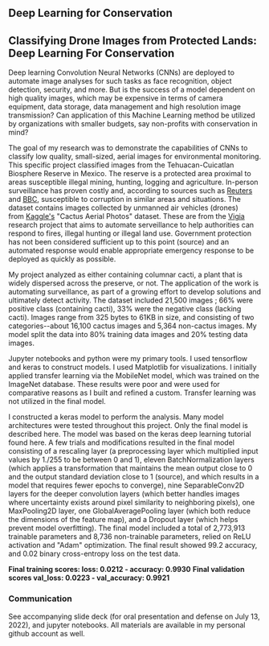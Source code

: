 ## Deep Learning for Conservation
## Classifying Drone Images from Protected Lands: Deep Learning For Conservation

Deep learning Convolution Neural Networks (CNNs) are deployed to automate image analyses for such tasks as face recognition, object detection, security, and more. But is the success of a model dependent on high quality images, which may be expensive in terms of camera equipment, data storage, data management and high resolution image transmission? Can application of this Machine Learning method be utilized by organizations with smaller budgets, say non-profits with conservation in mind? 

The goal of my research was to demonstrate the capabilities of CNNs to classify low quality, small-sized, aerial images for environmental monitoring. This specific project classified images from the Tehuacan-Cuicatlan Biosphere Reserve in Mexico. The reserve is a protected area proximal to areas susceptible illegal mining, hunting, logging and agriculture. In-person surveillance has proven costly and, according to sources such as [Reuters](https://www.reuters.com/article/us-mexico-trafficking-lumber-trfn/mexican-crime-gangs-branching-into-illegal-logging-researchers-warn-idUSKCN2242LB) and [BBC](https://www.bbc.com/news/world-latin-america-27233824), susceptible to corruption in similar areas and situations. The dataset contains images collected by unmanned air vehicles (drones) from [Kaggle's](https://www.kaggle.com/datasets/irvingvasquez/cactus-aerial-photos) "Cactus Aerial Photos" dataset. These are from the [Vigia](https://jivg.org/research-projects/vigia/) research project that aims to automate serveillance to help authorities can respond to fires, illegal hunting or illegal land use. Government protection has not been considered sufficient up to this point (source) and an automated response would enable appropriate emergency response to be deployed as quickly as possible.

My project analyzed  as either containing columnar cacti, a plant that is widely dispersed across the preserve, or not. The application of the work is automating surveillance, as part of a growing effort to develop solutions and ultimately detect activity. 
The dataset included 21,500 images ; 66% were positive class (containing cacti), 33% were the negative class (lacking cacti). Images range from 325 bytes to 61KB in size, and consisting of two categories--about 16,100 cactus images and 5,364 non-cactus images. My model split the data into 80% training data images and 20% testing data images.

Jupyter notebooks and python were my primary tools. I used tensorflow and keras to construct models. I used Matplotlib for visualizations. I initially applied transfer learning via the MobileNet model, which was trained on the ImageNet database. These results were poor and were used for comparative reasons as I built and refined a custom. Transfer learning was not utilized in the final model.

I constructed a keras model to perform the analysis. Many model architectures were tested throughout this project. Only the final model is described here. The model was based on the keras deep learning tutorial found here. A few trials and modifications resulted in the final model consisting of a rescaling layer (a preprocessing layer which multiplied input values by 1./255 to be between 0 and 1), eleven BatchNormalization layers (which applies a transformation that maintains the mean output close to 0 and the output standard deviation close to 1 (source), and which results in a model that requires fewer epochs to converge), nine SeparableConv2D layers for the deeper convolution layers (which better handles images where uncertainty exists around pixel similarity to neighboring pixels), one MaxPooling2D layer, one GlobalAveragePooling layer (which both reduce the dimensions of the feature map), and a Dropout layer (which helps prevent model overfitting).
The final model included a total of 2,773,913 trainable parameters and 8,736 non-trainable parameters, relied on ReLU activation and "Adam" optimization. The final result showed 99.2 accuracy, and 0.02 binary cross-entropy loss on the test data.

**Final training scores: loss: 0.0212 - accuracy: 0.9930**
**Final validation scores val_loss: 0.0223 - val_accuracy: 0.9921**

### Communication
See accompanying slide deck (for oral presentation and defense on July 13, 2022), and jupyter notebooks. All materials are available in my personal github account as well.
